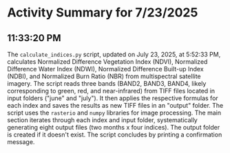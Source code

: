 # Activity Summary for 7/23/2025

## 11:33:20 PM
The `calculate_indices.py` script, updated on July 23, 2025, at 5:52:33 PM, calculates Normalized Difference Vegetation Index (NDVI), Normalized Difference Water Index (NDWI), Normalized Difference Built-up Index (NDBI), and Normalized Burn Ratio (NBR) from multispectral satellite imagery.  The script reads three bands (BAND2, BAND3, BAND4, likely corresponding to green, red, and near-infrared) from TIFF files located in input folders ("june" and "july"). It then applies the respective formulas for each index and saves the results as new TIFF files in an "output" folder.  The script uses the `rasterio` and `numpy` libraries for image processing.  The main section iterates through each index and input folder, systematically generating eight output files (two months x four indices).  The output folder is created if it doesn't exist.  The script concludes by printing a confirmation message.
